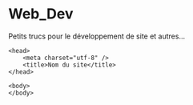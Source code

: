 # Web_Dev
Petits trucs pour le développement de site et autres...

<!-- Code de base d'une page HTML5 -->

<!DOCTYPE html>

<html>

    <head>
        <meta charset="utf-8" />
        <title>Nom du site</title>
    </head>

    <body>
    </body>

</html>